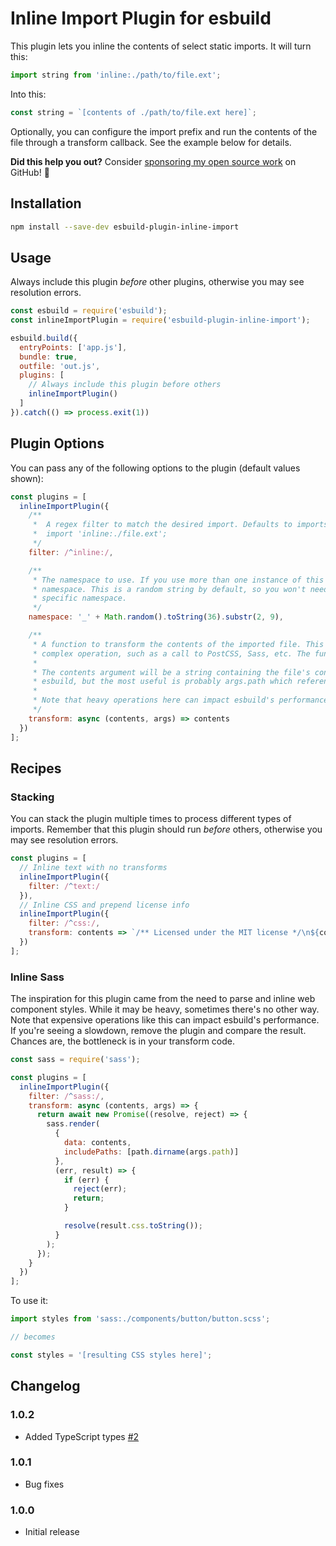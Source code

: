 # Inline Import Plugin for esbuild

This plugin lets you inline the contents of select static imports. It will turn this:

```js
import string from 'inline:./path/to/file.ext';
```

Into this:

```js
const string = `[contents of ./path/to/file.ext here]`;
```

Optionally, you can configure the import prefix and run the contents of the file through a transform callback. See the example below for details.

**Did this help you out?** Consider [sponsoring my open source work](https://github.com/sponsors/claviska) on GitHub! 🙌

## Installation

```sh
npm install --save-dev esbuild-plugin-inline-import
```

## Usage

Always include this plugin _before_ other plugins, otherwise you may see resolution errors.

```js
const esbuild = require('esbuild');
const inlineImportPlugin = require('esbuild-plugin-inline-import');

esbuild.build({
  entryPoints: ['app.js'],
  bundle: true,
  outfile: 'out.js',
  plugins: [
    // Always include this plugin before others
    inlineImportPlugin()    
  ]
}).catch(() => process.exit(1))
```

## Plugin Options

You can pass any of the following options to the plugin (default values shown):

```js
const plugins = [
  inlineImportPlugin({
    /**
     *  A regex filter to match the desired import. Defaults to imports that start with `inline:`, e.g.
     *  import 'inline:./file.ext';
     */
    filter: /^inline:/,

    /**
     * The namespace to use. If you use more than one instance of this plugin, each one should have a unique
     * namespace. This is a random string by default, so you won't need to change it unless you're targeting a
     * specific namespace.
     */
    namespace: '_' + Math.random().toString(36).substr(2, 9),

    /**
     * A function to transform the contents of the imported file. This can be a simple string replace or a more
     * complex operation, such as a call to PostCSS, Sass, etc. The function must return a string.
     *
     * The contents argument will be a string containing the file's contents. The args argument is passed through from
     * esbuild, but the most useful is probably args.path which references the file path.
     *
     * Note that heavy operations here can impact esbuild's performance!
     */
    transform: async (contents, args) => contents
  })
];
```

## Recipes

### Stacking

You can stack the plugin multiple times to process different types of imports. Remember that this plugin should run _before_ others, otherwise you may see resolution errors.

```js
const plugins = [
  // Inline text with no transforms
  inlineImportPlugin({
    filter: /^text:/
  }),
  // Inline CSS and prepend license info
  inlineImportPlugin({
    filter: /^css:/,
    transform: contents => `/** Licensed under the MIT license */\n${contents}`
  })
];
```

### Inline Sass

The inspiration for this plugin came from the need to parse and inline web component styles. While it may be heavy, sometimes there's no other way. Note that expensive operations like this can impact esbuild's performance. If you're seeing a slowdown, remove the plugin and compare the result. Chances are, the bottleneck is in your transform code.

```js
const sass = require('sass');

const plugins = [
  inlineImportPlugin({
    filter: /^sass:/,
    transform: async (contents, args) => {
      return await new Promise((resolve, reject) => {
        sass.render(
          {
            data: contents,
            includePaths: [path.dirname(args.path)]
          },
          (err, result) => {
            if (err) {
              reject(err);
              return;
            }

            resolve(result.css.toString());
          }
        );
      });
    }
  })
];
```

To use it:

```js
import styles from 'sass:./components/button/button.scss';

// becomes

const styles = '[resulting CSS styles here]';
```

## Changelog

### 1.0.2

- Added TypeScript types [#2](https://github.com/claviska/esbuild-plugin-inline-import/pull/2)

### 1.0.1

- Bug fixes

### 1.0.0 

- Initial release